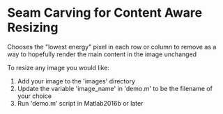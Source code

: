 # Seam Carving for Content Aware Resizing
Chooses the "lowest energy" pixel in each row or column to remove as a way to hopefully render the main content in the image unchanged

To resize any image you would like:
1. Add your image to the 'images' directory
2. Update the variable 'image_name' in 'demo.m' to be the filename of your choice
3. Run 'demo.m' script in Matlab2016b or later
